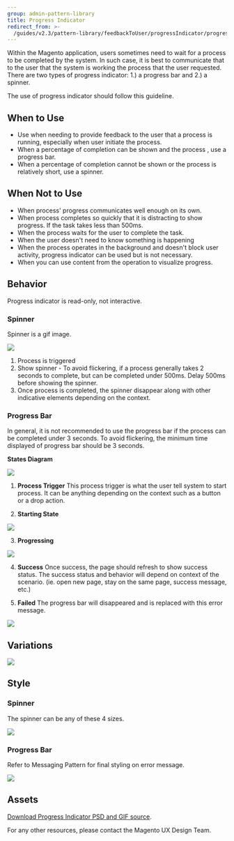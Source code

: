```yaml
---
group: admin-pattern-library
title: Progress Indicator
redirect_from: >-
  /guides/v2.3/pattern-library/feedbackToUser/progressIndicator/progressIndicator.html
---
```


Within the Magento application, users sometimes need to wait for a process to be completed by the system. In such case, it is best to communicate that to the user that the system is working the process that the user requested. There are two types of progress indicator: 1.) a progress bar and 2.) a spinner.

The use of progress indicator should follow this guideline.

## When to Use

* Use when needing to provide feedback to the user that a process is running, especially when user initiate the process.
* When a percentage of completion can be shown and the process , use a progress bar.
* When a percentage of completion cannot be shown or the process is relatively short, use a spinner.

## When Not to Use

* When process' progress communicates well enough on its own.
* When process completes so quickly that it is distracting to show progress. If the task takes less than 500ms.
* When the process waits for the user to complete the task.
* When the user doesn't need to know something is happening
* When the process operates in the background and doesn't block user activity, progress indicator can be used but is not necessary.
* When you can use content from the operation to visualize progress.

## Behavior

Progress indicator is read-only, not interactive.

### Spinner

Spinner is a gif image.

![]({{page.baseurl}}/pattern-library/images/user-feedback/spinner-lg.gif)

1. Process is triggered
2. Show spinner - To avoid flickering, if a process generally takes 2 seconds to complete, but can be completed under 500ms. Delay 500ms before showing the spinner.
3. Once process is completed, the spinner disappear along with other indicative elements depending on the context.

### Progress Bar

In general, it is not recommended to use the progress bar if the process can be completed under 3 seconds. To avoid flickering, the minimum time displayed of progress bar should be 3 seconds.

**States Diagram**

![]({{page.baseurl}}/pattern-library/images/user-feedback/progress-bar/behavior-diagram.png)

1. **Process Trigger**
   This process trigger is what the user tell system to start process. It can be anything depending on the context such as a button or a drop action.

2. **Starting State**

![]({{page.baseurl}}/pattern-library/images/user-feedback/progress-bar/starting-state.png)

3. **Progressing**

![]({{page.baseurl}}/pattern-library/images/user-feedback/progress-bar/progressing.png)

4. **Success**
   Once success, the page should refresh to show success status. The success status and behavior will depend on context of the scenario. (ie. open new page, stay on the same page, success message, etc.)

5. **Failed**
   The progress bar will disappeared and is replaced with this error message.

![]({{page.baseurl}}/pattern-library/images/user-feedback/progress-bar/failed.png)

## Variations

![]({{page.baseurl}}/pattern-library/images/user-feedback/variations.png)

## Style

### Spinner

The spinner can be any of these 4 sizes.

![]({{page.baseurl}}/pattern-library/images/user-feedback/style-spinner.png)

### Progress Bar

Refer to Messaging Pattern for final styling on error message.

![]({{page.baseurl}}/pattern-library/images/user-feedback/style-progressbar.png)

## Assets

[Download Progress Indicator PSD and GIF source](src/magento-progressbar.zip).

For any other resources, please contact the Magento UX Design Team.

